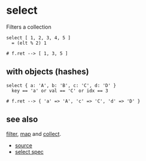 
# select

Filters a collection

```
select [ 1, 2, 3, 4, 5 ]
  = (elt % 2) 1

# f.ret --> [ 1, 3, 5 ]
```

## with objects (hashes)

```
select { a: 'A', b: 'B', c: 'C', d: 'D' }
  key == 'a' or val == 'C' or idx == 3

# f.ret --> { 'a' => 'A', 'c' => 'C', 'd' => 'D' }
```

## see also

[filter](filter.md), [map](map.md) and [collect](collect.md).


* [source](https://github.com/floraison/flor/tree/master/lib/flor/pcore/select.rb)
* [select spec](https://github.com/floraison/flor/tree/master/spec/pcore/select_spec.rb)

